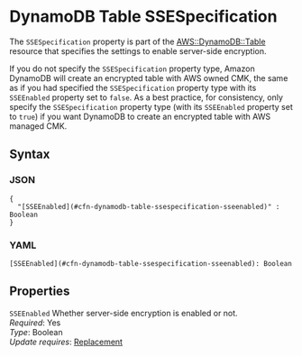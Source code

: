 # DynamoDB Table SSESpecification<a name="aws-properties-dynamodb-table-ssespecification"></a>

The `SSESpecification` property is part of the [AWS::DynamoDB::Table](aws-resource-dynamodb-table.md) resource that specifies the settings to enable server\-side encryption\.

If you do not specify the `SSESpecification` property type, Amazon DynamoDB will create an encrypted table with AWS owned CMK, the same as if you had specified the `SSESpecification` property type with its `SSEEnabled` property set to `false`\. As a best practice, for consistency, only specify the `SSESpecification` property type \(with its `SSEEnabled` property set to `true`\) if you want DynamoDB to create an encrypted table with AWS managed CMK\.

## Syntax<a name="w2922ab1c21c10c93c14c54b7"></a>

### JSON<a name="aws-properties-dynamodb-table-ssespecification.json"></a>

```
{
  "[SSEEnabled](#cfn-dynamodb-table-ssespecification-sseenabled)" : Boolean
}
```

### YAML<a name="aws-properties-dynamodb-table-ssespecification.yaml"></a>

```
[SSEEnabled](#cfn-dynamodb-table-ssespecification-sseenabled): Boolean
```

## Properties<a name="w2922ab1c21c10c93c14c54b9"></a>

`SSEEnabled`  <a name="cfn-dynamodb-table-ssespecification-sseenabled"></a>
Whether server\-side encryption is enabled or not\.  
*Required*: Yes  
*Type*: Boolean  
*Update requires*: [Replacement](using-cfn-updating-stacks-update-behaviors.md#update-replacement)